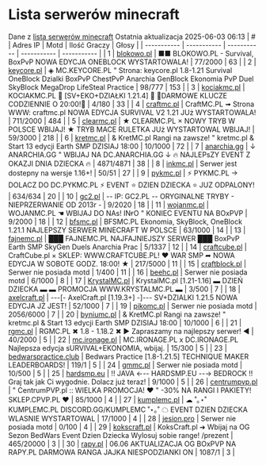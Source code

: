 
# Lista serwerów minecraft
Dane z [lista serwerów minecraft](https://mcserwery.pl/)
Ostatnia aktualizacja 2025-06-03 06:13
| # | Adres IP | Motd | Ilość Graczy | Głosy |
| ----------- | ----------- | ----------- | ----------- | ----------- |
| 1 | 	[blokowo.pl](https://mcserwery.pl/serwery/minecraft/98/) | ■■ BLOKOWO.PL - Survival, BoxPvP NOWA EDYCJA ONEBLOCK WYSTARTOWALA! | 77/2000 | 63 |
| 2 | 	[keycore.pl](https://mcserwery.pl/serwery/minecraft/252/) | ◈ MC.KEYCORE.PL " Strona: keycore.pl 1.8-1.21 Survival OneBlock Dzialki BoxPvP ChestPvP Anarchia GenBlock Ekonomia PvP Duel SkyBlock MegaDrop LifeSteal Practice | 98/777 | 153 |
| 3 | 	[kociakmc.pl](https://mcserwery.pl/serwery/minecraft/213/) | KOCIAKMC.PL 🚀 [SV+EKO+DZIAŁKI 1.21.4] 🚀 🔑DARMOWE KLUCZE CODZIENNIE O 20:00!🔑 | 4/180 | 33 |
| 4 | 	[craftmc.pl](https://mcserwery.pl/serwery/minecraft/87/) | CraftMC.PL ➟ Strona WWW: craftmc.pl NOWA EDYCJA SURVIVAL V2 1.21 JUż WYSTARTOWALA! | 711/2000 | 484 |
| 5 | 	[clearmc.pl](https://mcserwery.pl/serwery/minecraft/194/) | ★ CLEARMC.PL × NOWY TRYB W POLSCE WBIJAJ! ★ TRYB MACE RULETKA JUż WYSTARTOWAL WBIJAJ! | 59/3000 | 218 |
| 6 | 	[kretmc.pl](https://mcserwery.pl/serwery/minecraft/182/) | & KretMC.pl  Rangi na zawsze! " kretmc.pl & Start 13 edycji Earth SMP DZISIAJ 18:00 | 10/1000 | 72 |
| 7 | 	[anarchia.gg](https://mcserwery.pl/serwery/minecraft/14/) | ↓ ANARCHIA.GG " WBIJAJ NA DC.ANARCHIA.GG ↓ 🔥 NAJLEPѕZY EVENT Z OKAZJI DNIA DZIECKA 🔥 | 4871/4871 | 38 |
| 8 | 	[inkmc.pl](https://mcserwery.pl/serwery/minecraft/15/) | Serwer jest dostepny na wersje 1.16+! | 50/51 | 27 |
| 9 | 	[pykmc.pl](https://mcserwery.pl/serwery/minecraft/276/) | ⚡ PYKMC.PL → DOLACZ DO DC.PYKMC.PL ⚡ EVENT ⭐ DZIEN DZIECKA ⭐ JUZ ODPALONY! | 634/634 | 20 |
| 10 | 	[gc2.pl](https://mcserwery.pl/serwery/minecraft/107/) | -- IP: GC2.PL -- ORYGINALNE TRYBY - NIEPRZERWANIE OD 2013r - | 9/2020 | 18 |
| 11 | 	[wojanmc.pl](https://mcserwery.pl/serwery/minecraft/267/) | WOJANMC.PL ☚ WBIJAJ DO NAs! INғO " KONIEC EVENTU NA BOxPVP | 9/2000 | 18 |
| 12 | 	[bfsmc.pl](https://mcserwery.pl/serwery/minecraft/2/) | BFSMC.PL  Ekonomia, SkyBlock, OneBlock  1.21.1 NAJLEPSZY SERWER MINECRAFT W POLSCE | 63/1000 | 14 |
| 13 | 	[fajnemc.pl](https://mcserwery.pl/serwery/minecraft/100/) | ███ FAJNEMC.PL  NAJFAJNIEJSZY SERWER ███ BoxPvP  Earth SMP  SkyGen  Duels  Anarchia Prac | 5/1337 | 12 |
| 14 | 	[craftcube.pl](https://mcserwery.pl/serwery/minecraft/196/) | CraftCube.pl × SKLEP: WWW.CRAFTCUBE.PL! ♥ WAR SMP ➦ NOWA EDYCJA W SOBOTE GODZ. 18:00! ★ | 217/5000 | 11 |
| 15 | 	[craftblock.pl](https://mcserwery.pl/serwery/minecraft/280/) | Serwer nie posiada motd | 1/400 | 11 |
| 16 | 	[beehc.pl](https://mcserwery.pl/serwery/minecraft/227/) | Serwer nie posiada motd | 6/1000 | 8 |
| 17 | 	[KrystalMC.pl](https://mcserwery.pl/serwery/minecraft/202/) | KrystalMC.pl [1.21-1.16] ▬ DZIEŃ DZIECKA ▬ ▬ PROMOCJA WWW.KRYSTALMC.PL ▬ | 3/500 | 7 |
| 18 | 	[axelcraft.pl](https://mcserwery.pl/serwery/minecraft/223/) | ---[- AxelCraft.pl [1.19.3+] -]---  SV+DZIALKI 1.21.5 NOWA EDYCJA JŻ JEST!  | 52/1000 | 7 |
| 19 | 	[pikomc.pl](https://mcserwery.pl/serwery/minecraft/944/) | Serwer nie posiada motd | 2056/6000 | 7 |
| 20 | 	[byniumc.pl](https://mcserwery.pl/serwery/minecraft/157/) | & KretMC.pl  Rangi na zawsze! " kretmc.pl & Start 13 edycji Earth SMP DZISIAJ 18:00 | 10/1000 | 6 |
| 21 | 	[rgmc.pl](https://mcserwery.pl/serwery/minecraft/34/) | RGMC.PL ✖ 1.8 - 1.18.2 ✖ ► Zapraszamy na najlepszy serwer! ◄ | 40/2000 | 5 |
| 22 | 	[mc.ironage.pl](https://mcserwery.pl/serwery/minecraft/275/) | MC.IRONAGE.PL x DC.IRONAGE.PL Najlepsza edycja sURVIVAL+EKONOMIA, wbijaj. | 15/300 | 5 |
| 23 | 	[bedwarspractice.club](https://mcserwery.pl/serwery/minecraft/283/) | Bedwars Practice [1.8-1.21.5] TECHNIQUE MAKER LEADERBOARDS! | 119/1 | 5 |
| 24 | 	[gmmc.pl](https://mcserwery.pl/serwery/minecraft/292/) | Serwer nie posiada motd | 10/500 | 5 |
| 25 | 	[hardsmp.eu](https://mcserwery.pl/serwery/minecraft/621/) | !! JAVA ←-- HARDSMP.EU --→ BEDROCK !! Graj tak jak Ci wygodnie. Dolacz już teraz! | 9/1000 | 5 |
| 26 | 	[centrumpvp.pl](https://mcserwery.pl/serwery/minecraft/332/) | " CentrumPVP.pl :: WIELKA PROMOCJA! ❤ " -30% NA RANGI I PAKIETY! SKLEP.CPVP.PL ❤ | 85/1000 | 4 |
| 27 | 	[kumplemc.pl](https://mcserwery.pl/serwery/minecraft/421/) | ☁ ˚｡⋆˚ KUMPLEMC.PL DISCORD.GG/KUMPLEMC  ˚⋆｡˚ ☁ EVENT DZIEN DZIECKA WLASNIE WYSTARTOWAL | 17/1000 | 4 |
| 28 | 	[jesion.pro](https://mcserwery.pl/serwery/minecraft/20/) | Serwer nie posiada motd | 0/100 | 4 |
| 29 | 	[kokscraft.pl](https://mcserwery.pl/serwery/minecraft/1/) | KoksCraft.pl ➜ Wbijaj na OG Sezon BedWars Event Dzien Dziecka  Wylosuj sobie range! /prezent | 465/20000 | 3 |
| 30 | 	[rapy.pl](https://mcserwery.pl/serwery/minecraft/160/) | 06.06 AKTUALIZACJA OG BOxPVP NA RAPY.PL DARMOWA RANGA </ZADARMO> JAJKA NIESPODZIANKI ON | 1087/1 | 3 |
